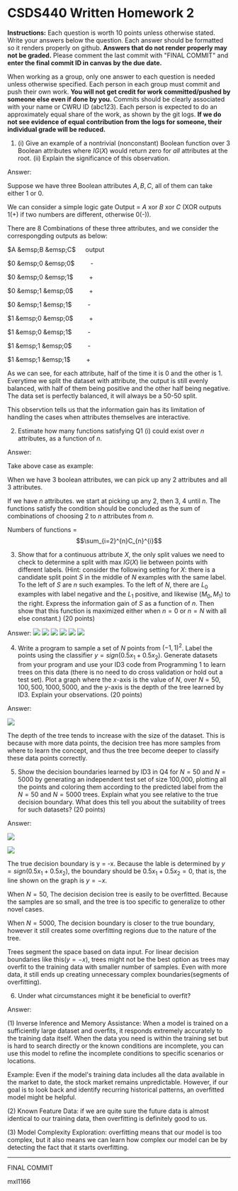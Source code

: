 # CSDS440 Written Homework 2
**Instructions:** Each question is worth 10 points unless otherwise stated. Write your answers below the question. Each answer should be formatted so it renders properly on github. **Answers that do not render properly may not be graded.** Please comment the last commit with "FINAL COMMIT" and **enter the final commit ID in canvas by the due date.** 

When working as a group, only one answer to each question is needed unless otherwise specified. Each person in each group must commit and push their own work. **You will not get credit for work committed/pushed by someone else even if done by you.** Commits should be clearly associated with your name or CWRU ID (abc123). Each person is expected to do an approximately equal share of the work, as shown by the git logs. **If we do not see evidence of equal contribution from the logs for someone, their individual grade will be reduced.** 


1.	(i) Give an example of a nontrivial (nonconstant) Boolean function over $3$ Boolean attributes where $IG(X)$ would return zero for *all* attributes at the root. (ii) Explain the significance of this observation. 

Answer:

Suppose we have three Boolean attributes $A,B,C$, all of them can take either $1$ or $0$.

We can consider a simple logic gate Output = $A$ xor $B$ xor $C$ (XOR outputs 1(+) if two numbers are different, otherwise 0(-)).

There are $8$ Combinations of these three attributes, and we consider the correspongding outputs as below:

$A  &emsp;B  &emsp;C$     &emsp; output

$0  &emsp;0  &emsp;0$     &emsp; &emsp;-

$0  &emsp;0  &emsp;1$     &emsp; &emsp;+

$0  &emsp;1  &emsp;0$     &emsp; &emsp;+

$0  &emsp;1  &emsp;1$     &emsp; &emsp;-

$1  &emsp;0  &emsp;0$     &emsp; &emsp;+

$1  &emsp;0  &emsp;1$     &emsp; &emsp;-

$1  &emsp;1  &emsp;0$     &emsp; &emsp;-

$1  &emsp;1  &emsp;1$     &emsp; &emsp;+

As we can see, for each attribute, half of the time it is 0 and the other is 1. Everytime we split the dataset with attribute, the output is still evenly balanced, with half of them being positive and the other half being negative. The data set is perfectly balanced, it will always be a 50-50 split.

This observtion tells us that the information gain has its limitation of handling the cases when attributes themselves are interactive. 

2. Estimate how many functions satisfying Q1 (i) could exist over $n$ attributes, as a function of $n$. 

Answer:

Take above case as example: 

When we have $3$ boolean attributes, we can pick up any $2$ attributes and all $3$ attributes. 

If we have $n$ attributes. we start at picking up any $2$, then $3$, $4$ until $n$. The functions satisfy the condition should be concluded as the sum of combinations of choosing $2$ to $n$ attributes from $n$.

Numbers of functions = $$\sum_{i=2}^{n}C_{n}^{i}$$

3.	Show that for a continuous attribute $X$, the only split values we need to check to determine a split with max $IG(X)$ lie between points with different labels. (Hint: consider the following setting for $X$: there is a candidate split point $S$ in the middle of $N$ examples with the same label. To the left of $S$ are $n$ such examples. To the left of $N$, there are $L_0$ examples with label negative and the $L_1$ positive, and likewise $(M_0, M_1)$ to the right. Express the information gain of $S$ as a function of $n$. Then show that this function is maximized either when $n=0$ or $n=N$ with all else constant.) (20 points)

Answer:
![](/ImagesHW2Q3/1.jpg)
![](/ImagesHW2Q3/2.jpg)
![](/ImagesHW2Q3/3.jpg)
![](/ImagesHW2Q3/4.jpg)
![](/ImagesHW2Q3/5.jpg)
![](/ImagesHW2Q3/6.jpg)

4.	Write a program to sample a set of $N$ points from $(−1,1)^2$. Label the points using the classifier $y=sign(0.5x_1+0.5x_2)$. Generate datasets from your program and use your ID3 code from Programming 1 to learn trees on this data (there is no need to do cross validation or hold out a test set). Plot a graph where the $x$-axis is the value of $N$, over $N={50, 100, 500, 1000, 5000}$, and the $y$-axis is the depth of the tree learned by ID3. Explain your observations. (20 points)

Answer: 

![](/ImagesHW2Q4Q5/Q4_1.png)

The depth of the tree tends to increase with the size of the dataset. This is because with more data points, the decision tree has more samples from where to learn the concept, and thus the tree become deeper to classify these data points correctly. 

5.	Show the decision boundaries learned by ID3 in Q4 for $N=50$ and $N=5000$ by generating an independent test set of size 100,000, plotting all the points and coloring them according to the predicted label from the $N=50$ and $N=5000$ trees. Explain what you see relative to the true decision boundary. What does this tell you about the suitability of trees for such datasets? (20 points)

Answer:

![](/ImagesHW2Q4Q5/Q5_1.png)

![](/ImagesHW2Q4Q5/Q5_2.png)

The true decision boundary is y = -x. Because the lable is determined by $y = sign(0.5x_1 +0.5x_2)$, the boundary should be $0.5x_1 +0.5x_2 = 0$, that is, the line shown on the graph is $y = -x$. 

When $N=50$, The decision decision tree is easily to be overfitted. Because the samples are so small, and the tree is too specific to generalize to other novel cases. 

When $N=5000$, The decision boundary is closer to the true boundary, however it still creates some overfitting regions due to the nature of the tree.

Trees segment the space based on data input. For linear decision boundaries like this($y=-x$), trees might not be the best option as trees may overfit to the training data with smaller number of samples. Even with more data, it still ends up creating unnecessary complex boundaries(segments of overfitting).

6.	Under what circumstances might it be beneficial to overfit? 

Answer:

(1) Inverse Inference and Memory Assistance: When a model is trained on a sufficiently large dataset and overfits, it responds extremely accurately to the training data itself. When the data you need is within the training set but is hard to search directly or the known conditions are incomplete, you can use this model to refine the incomplete conditions to specific scenarios or locations.

Example: Even if the model's training data includes all the data available in the market to date, the stock market remains unpredictable. However, if our goal is to look back and identify recurring historical patterns, an overfitted model might be helpful.

(2) Known Feature Data: if we are quite sure the future data is almost identical to our training data, then overfitting is definitely good to us.

(3) Model Complexity Exploration: overfitting means that our model is too complex, but it also means we can learn how complex our model can be by detecting the fact that it starts overfitting. 

---
FINAL COMMIT

mxl1166
